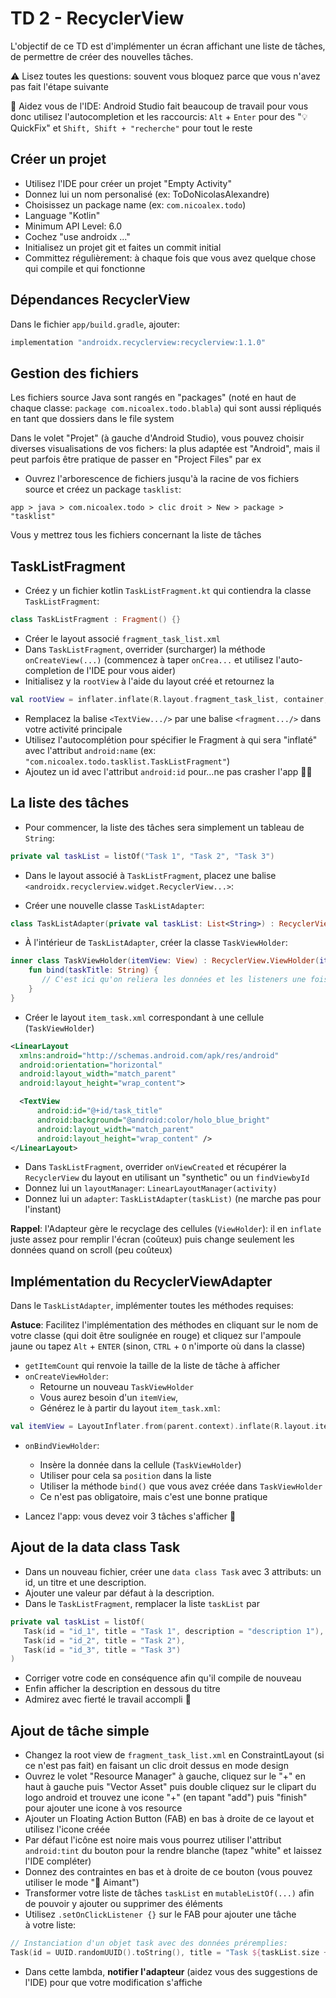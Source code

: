 # TD 2 - RecyclerView

L'objectif de ce TD est d'implémenter un écran affichant une liste de tâches, de permettre de créer des nouvelles tâches.

⚠️ Lisez toutes les questions: souvent vous bloquez parce que vous n'avez pas fait l'étape suivante

🚀 Aidez vous de l'IDE: Android Studio fait beaucoup de travail pour vous donc utilisez l'autocompletion et les raccourcis: `Alt` + `Enter` pour des "💡QuickFix" et `Shift, Shift + "recherche"` pour tout le reste 

## Créer un projet

- Utilisez l'IDE pour créer un projet "Empty Activity"
- Donnez lui un nom personalisé (ex: ToDoNicolasAlexandre)
- Choisissez un package name (ex: `com.nicoalex.todo`)
- Language "Kotlin"
- Minimum API Level: 6.0
- Cochez "use androidx ..."
- Initialisez un projet git et faites un commit initial
- Committez régulièrement: à chaque fois que vous avez quelque chose qui compile et qui fonctionne

## Dépendances RecyclerView
Dans le fichier `app/build.gradle`, ajouter:

```groovy
implementation "androidx.recyclerview:recyclerview:1.1.0"
```

## Gestion des fichiers

Les fichiers source Java sont rangés en "packages" (noté en haut de chaque classe: `package com.nicoalex.todo.blabla`) qui sont aussi répliqués en tant que dossiers dans le file system

Dans le volet "Projet" (à gauche d'Android Studio), vous pouvez choisir diverses visualisations de vos fichers: la plus adaptée est "Android", mais il peut parfois être pratique de passer en "Project Files" par ex

- Ouvrez l'arborescence de fichiers jusqu'à la racine de vos fichiers source et créez un package `tasklist`:

`app > java > com.nicoalex.todo > clic droit > New > package > "tasklist"`

Vous y mettrez tous les fichiers concernant la liste de tâches


## TaskListFragment
- Créez y un fichier kotlin `TaskListFragment.kt` qui contiendra la classe `TaskListFragment`:

```kotlin
class TaskListFragment : Fragment() {}
```

- Créer le layout associé `fragment_task_list.xml`
- Dans `TaskListFragment`, overrider (surcharger) la méthode `onCreateView(...)` (commencez à taper `onCrea...` et utilisez l'auto-completion de l'IDE pour vous aider)
- Initialisez y la `rootView` à l'aide du layout créé et retournez la

```kotlin
val rootView = inflater.inflate(R.layout.fragment_task_list, container, false)
```
- Remplacez la balise `<TextView.../>` par une balise `<fragment.../>` dans votre activité principale
- Utilisez l'autocomplétion pour spécifier le Fragment à qui sera "inflaté" avec l'attribut `android:name` (ex: `"com.nicoalex.todo.tasklist.TaskListFragment"`)
- Ajoutez un id avec l'attribut `android:id` pour...ne pas crasher l'app 🤷‍♂️

## La liste des tâches

- Pour commencer, la liste des tâches sera simplement un tableau de `String`:

```kotlin
private val taskList = listOf("Task 1", "Task 2", "Task 3")
```

- Dans le layout associé à `TaskListFragment`, placez une balise `<androidx.recyclerview.widget.RecyclerView...>`:

- Créer une nouvelle classe `TaskListAdapter`:

```kotlin
class TaskListAdapter(private val taskList: List<String>) : RecyclerView.Adapter<TaskListAdapter.TaskViewHolder>() {}
```

- À l'intérieur de `TaskListAdapter`, créer la classe `TaskViewHolder`:

```kotlin
inner class TaskViewHolder(itemView: View) : RecyclerView.ViewHolder(itemView) {
	fun bind(taskTitle: String) {
	   // C'est ici qu'on reliera les données et les listeners une fois l'adapteur implémenté
	}
}
```

- Créer le layout `item_task.xml` correspondant à une cellule (`TaskViewHolder`)

```xml
<LinearLayout 
  xmlns:android="http://schemas.android.com/apk/res/android"
  android:orientation="horizontal" 
  android:layout_width="match_parent"
  android:layout_height="wrap_content">

  <TextView
      android:id="@+id/task_title"
      android:background="@android:color/holo_blue_bright"
      android:layout_width="match_parent"
      android:layout_height="wrap_content" />
</LinearLayout>
```


- Dans `TaskListFragment`, overrider `onViewCreated` et récupérer la `RecyclerView` du layout en utilisant un "synthetic" ou un `findViewbyId`
- Donnez lui un `layoutManager`: `LinearLayoutManager(activity)`
- Donnez lui un `adapter`: `TaskListAdapter(taskList)` (ne marche pas pour l'instant)

**Rappel**: l'Adapteur gère le recyclage des cellules (`ViewHolder`): il en `inflate` juste assez pour remplir l'écran (coûteux) puis change seulement les données quand on scroll (peu coûteux)

## Implémentation du RecyclerViewAdapter

Dans le `TaskListAdapter`, implémenter toutes les méthodes requises:

**Astuce**: Facilitez l'implémentation des méthodes en cliquant sur le nom de votre classe (qui doit être soulignée en rouge) et cliquez sur l'ampoule jaune ou tapez `Alt` + `ENTER` (sinon, `CTRL` + `O` n'importe où dans la classe)

- `getItemCount` qui renvoie la taille de la liste de tâche à afficher
- `onCreateViewHolder`:
    - Retourne un nouveau `TaskViewHolder`
    - Vous aurez besoin d'un `itemView`, 
    - Générez le à partir du layout `item_task.xml`: 

```kotlin
val itemView = LayoutInflater.from(parent.context).inflate(R.layout.item_task, parent, false)
```

- `onBindViewHolder`:
    - Insère la donnée dans la cellule (`TaskViewHolder`) 
    - Utiliser pour cela sa `position` dans la liste
    - Utiliser la méthode `bind()` que vous avez créée dans `TaskViewHolder` 
    - Ce n'est pas obligatoire, mais c'est une bonne pratique

- Lancez l'app: vous devez voir 3 tâches s'afficher 👏

## Ajout de la data class Task

- Dans un nouveau fichier, créer une `data class Task` avec 3 attributs: un id, un titre et une description. 
- Ajouter une valeur par défaut à la description.
- Dans le `TaskListFragment`, remplacer la liste `taskList` par

 ```kotlin       
private val taskList = listOf(
	Task(id = "id_1", title = "Task 1", description = "description 1"), 
	Task(id = "id_2", title = "Task 2"), 
	Task(id = "id_3", title = "Task 3")
)
```

- Corriger votre code en conséquence afin qu'il compile de nouveau
- Enfin afficher la description en dessous du titre
- Admirez avec fierté le travail accompli 🤩


## Ajout de tâche simple

- Changez la root view de `fragment_task_list.xml` en ConstraintLayout (si ce n'est pas fait) en faisant un clic droit dessus en mode design
- Ouvrez le volet "Resource Manager" à gauche, cliquez sur le "+" en haut à gauche puis "Vector Asset" puis double cliquez sur le clipart du logo android et trouvez une icone "+" (en tapant "add") puis "finish" pour ajouter une icone à vos resource
- Ajouter un Floating Action Button (FAB) en bas à droite de ce layout et utilisez l'icone créée 
- Par défaut l'icône est noire mais vous pourrez utiliser l'attribut `android:tint` du bouton pour la rendre blanche (tapez "white" et laissez l'IDE compléter)
- Donnez des contraintes en bas et à droite de ce bouton (vous pouvez utiliser le mode "🧲 Aimant")
- Transformer votre liste de tâches `taskList` en `mutableListOf(...)` afin de pouvoir y ajouter ou supprimer des éléments
- Utilisez `.setOnClickListener {}` sur le FAB pour ajouter une tâche à votre liste:

```kotlin
// Instanciation d'un objet task avec des données préremplies:
Task(id = UUID.randomUUID().toString(), title = "Task ${taskList.size + 1}")
```

- Dans cette lambda, **notifier l'adapteur** (aidez vous des suggestions de l'IDE) pour que votre modification s'affiche
